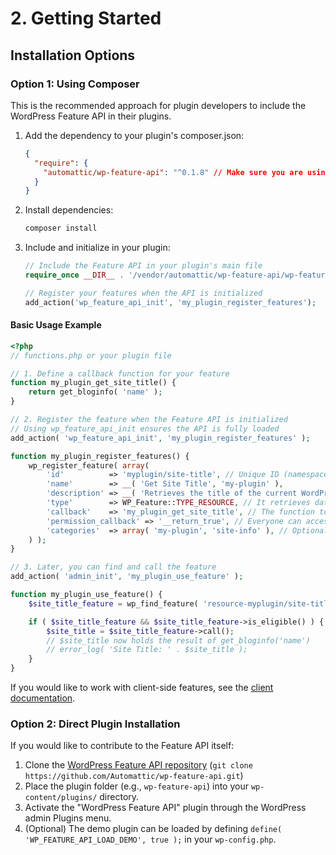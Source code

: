 # 2. Getting Started

## Installation Options

### Option 1: Using Composer

This is the recommended approach for plugin developers to include the WordPress Feature API in their plugins.

1. Add the dependency to your plugin's composer.json:

   ```json
   {
     "require": {
       "automattic/wp-feature-api": "^0.1.8" // Make sure you are using the latest version!
     }
   }
   ```

2. Install dependencies:

   ```bash
   composer install
   ```

3. Include and initialize in your plugin:

   ```php
   // Include the Feature API in your plugin's main file
   require_once __DIR__ . '/vendor/automattic/wp-feature-api/wp-feature-api.php';

   // Register your features when the API is initialized
   add_action('wp_feature_api_init', 'my_plugin_register_features');
   ```

#### Basic Usage Example

```php
<?php
// functions.php or your plugin file

// 1. Define a callback function for your feature
function my_plugin_get_site_title() {
    return get_bloginfo( 'name' );
}

// 2. Register the feature when the Feature API is initialized
// Using wp_feature_api_init ensures the API is fully loaded
add_action( 'wp_feature_api_init', 'my_plugin_register_features' );

function my_plugin_register_features() {
    wp_register_feature( array(
        'id'          => 'myplugin/site-title', // Unique ID (namespace/feature-name)
        'name'        => __( 'Get Site Title', 'my-plugin' ),
        'description' => __( 'Retrieves the title of the current WordPress site.', 'my-plugin' ),
        'type'        => WP_Feature::TYPE_RESOURCE, // It retrieves data
        'callback'    => 'my_plugin_get_site_title', // The function to call
        'permission_callback' => '__return_true', // Everyone can access this
        'categories'  => array( 'my-plugin', 'site-info' ), // Optional categories
    ) );
}

// 3. Later, you can find and call the feature
add_action( 'admin_init', 'my_plugin_use_feature' );

function my_plugin_use_feature() {
    $site_title_feature = wp_find_feature( 'resource-myplugin/site-title' ); // Note: type prefix is added automat(t)ically

    if ( $site_title_feature && $site_title_feature->is_eligible() ) {
        $site_title = $site_title_feature->call();
        // $site_title now holds the result of get_bloginfo('name')
        // error_log( 'Site Title: ' . $site_title );
    }
}
```

If you would like to work with client-side features, see the [client documentation](7.client-side-features.md).

### Option 2: Direct Plugin Installation

If you would like to contribute to the Feature API itself:

1. Clone the [WordPress Feature API repository](https://github.com/Automattic/wordpress-feature-api) (`git clone https://github.com/Automattic/wp-feature-api.git`)
2. Place the plugin folder (e.g., `wp-feature-api`) into your `wp-content/plugins/` directory.
3. Activate the "WordPress Feature API" plugin through the WordPress admin Plugins menu.
4. (Optional) The demo plugin can be loaded by defining `define( 'WP_FEATURE_API_LOAD_DEMO', true );` in your `wp-config.php`.
